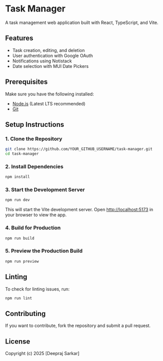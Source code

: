 # Task Manager

A task management web application built with React, TypeScript, and Vite.

## Features

- Task creation, editing, and deletion
- User authentication with Google OAuth
- Notifications using Notistack
- Date selection with MUI Date Pickers

## Prerequisites

Make sure you have the following installed:

- [Node.js](https://nodejs.org/) (Latest LTS recommended)
- [Git](https://git-scm.com/)

## Setup Instructions

### 1. Clone the Repository

```sh
git clone https://github.com/YOUR_GITHUB_USERNAME/task-manager.git
cd task-manager
```

### 2. Install Dependencies

```sh
npm install
```

### 3. Start the Development Server

```sh
npm run dev
```

This will start the Vite development server. Open [http://localhost:5173](http://localhost:5173) in your browser to view the app.

### 4. Build for Production

```sh
npm run build
```

### 5. Preview the Production Build

```sh
npm run preview
```

## Linting

To check for linting issues, run:

```sh
npm run lint
```

## Contributing

If you want to contribute, fork the repository and submit a pull request.

## License

Copyright (c) 2025 [Deepraj Sarkar]
